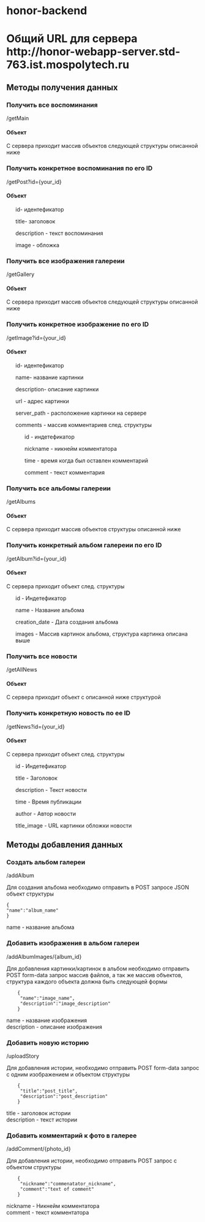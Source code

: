 # honor-backend
<h1>Общий URL для сервера http://honor-webapp-server.std-763.ist.mospolytech.ru</h1>
<h2>Методы получения данных</h2>
<h3>Получить все воспоминания</h3>
<p>/getMain</p>
<h4>Объект</h4>
<p>C сервера приходит массив объектов следующей структуры описанной ниже<br></p>
<h3>Получить конкретное воспоминания по его ID</h3>
<p>/getPost?id={your_id}</p>
<h4>Объект</h4>
<ul>
    id- идентефикатор 
</ul>
<ul>
    title- заголовок
</ul>
<ul>
    description - текст воспоминания
</ul>
<ul>
    image - обложка
</ul>

<h3>Получить все изображения галереии</h3>
<p>/getGallery</p>
<h4>Объект</h4>
<p>C сервера приходит массив объектов следующей структуры описанной ниже<br></p>

<h3>Получить конкретное изображение по его ID</h3>
<p>/getImage?id={your_id}</p>
<h4>Объект</h4>
<ul>
    id- идентефикатор 
</ul>
<ul>
    name- название картинки
</ul>
<ul>
    description- описание картинки
</ul>
<ul>
    url - адрес картинки
</ul>
<ul>
    server_path - расположение картинки на сервере
</ul>
<ul>
    comments - массив комментариев след. структуры
    <ul>
        id - индетефикатор
    </ul>
    <ul>
        nickname - никнейм комментатора
    </ul>
    <ul>
        time - время когда был оставлен комментарий
    </ul>
    <ul>
        comment - текст комментария
    </ul>
</ul>
<h3>Получить все альбомы галереии</h3>
<p>/getAlbums</p>
<h4>Объект</h4>
<p>С сервера приходит массив объектов структуры описанной ниже</p>

<h3>Получить конкретный альбом галереии по его ID</h3>
<p>/getAlbum?id={your_id}</p>
<h4>Объект</h4>
<p>C сервера приходит объект след. структуры</p>
<ul>
    id - Индетефикатор
</ul>
<ul>
    name - Название альбома
</ul>
<ul>
    creation_date - Дата создания альбома
</ul>
<ul>
    images - Массив картинок альбома, структура картинка описана выше
</ul>

<h3>Получить все новости</h3>
<p>/getAllNews</p>
<h4>Объект</h4>
<p>С сервера приходит объект с описанной ниже структурой</p>

<h3>Получить конкретную новость по ее ID</h3>
<p>/getNews?id={your_id}</p>
<h4>Объект</h4>
<p>C сервера приходит объект след. структуры</p>
<ul>
    id - Индетефикатор 
</ul>
<ul>
    title - Заголовок
</ul>
<ul>
    description - Текст новости
</ul>
<ul>
    time - Время публикации
</ul>
<ul>
    author - Автор новости
</ul>
<ul>
    title_image - URL картинки обложки новости
</ul>

<h2>Методы добавления данных</h2>
<h3>Создать альбом галереи</h3>
<p>/addAlbum</p>
<p>Для создания альбома необходимо отправить в POST запросе JSON объект структуры</p>

    {
    "name":"album_name"
    }
name - название альбома
<h3>Добавить изображения в альбом галереи</h3>
<p>/addAlbumImages/{album_id}</p>
<p>Для добавления картинки/картинок в альбом необходимо отправить POST form-data запрос массив файлов, а так же  массив объектов, структура каждого объекта должна быть следующей формы</p>
        
        { 
         "name":"image_name",
         "description":"image_description" 
        }
name - название изображения<br>
description - описание изображения
<h3>Добавить новую историю</h3>
<p>/uploadStory</p>
<p>Для добавления истории, необходимо отправить POST form-data запрос с одним изображением и объектом структуры</p>
        
        { 
         "title":"post_title",
         "description":"post_description" 
        }
title - заголовок истории<br>
description - текст истории
<h3>Добавить комментарий к фото в галерее</h3>
<p>/addComment/{photo_id}</p>
<p>Для добавления истории, необходимо отправить POST запрос с объектом структуры</p>
        
        { 
         "nickname":"commenatator_nickname",
         "comment":"text of comment" 
        }
nickname - Никнейм комментатора<br>
comment - текст комментатора
   
